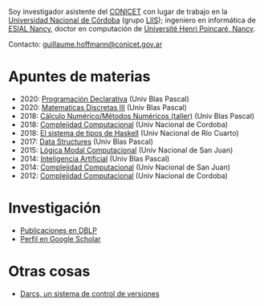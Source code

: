 Soy investigador asistente del [CONICET](https://www.conicet.gov.ar/) con lugar de trabajo en la
[Universidad Nacional de Córdoba](https://www.unc.edu.ar/) (grupo [LIIS](https://liisgroup.github.io/));
ingeniero en informática de [ESIAL Nancy](https://telecomnancy.univ-lorraine.fr/), doctor en computación de [Université Henri Poincaré, Nancy](https://www.univ-lorraine.fr/).

Contacto: <guillaume.hoffmann@conicet.gov.ar>

# Apuntes de materias

* 2020: [Programación Declarativa](pd20) (Univ Blas Pascal)
* 2020: [Matematicas Discretas III](md20) (Univ Blas Pascal)
* 2018: [Cálculo Numérico/Métodos Numéricos (taller)](2018_mn) (Univ Blas Pascal)
* 2018: [Complejidad Computacional](2018_cc) (Univ Nacional de Cordoba)
* 2018: [El sistema de tipos de Haskell](2018_rio_haskell) (Univ Nacional de Río Cuarto)
* 2017: [Data Structures](2017_ds) (Univ Blas Pascal)
* 2015: [Lógica Modal Computacional](2015_logicas_modales) (Univ Nacional de San Juan)
* 2014: [Inteligencia Artificial](2014_ia) (Univ Blas Pascal)
* 2014: [Complejidad Computacional](2014_cc) (Univ Nacional de San Juan)
* 2012: [Complejidad Computacional](2012_cc) (Univ Nacional de Cordoba)

# Investigación

* [Publicaciones en DBLP](https://dblp.uni-trier.de/pid/35/341-1.html)
* [Perfil en Google Scholar](https://scholar.google.com.ar/citations?user=d0O_hjsAAAAJ)

# Otras cosas

* [Darcs, un sistema de control de versiones](http://darcs.net)

